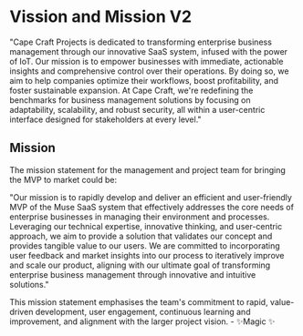 # Vission and Mission V2

"Cape Craft Projects is dedicated to transforming enterprise business management through our innovative SaaS system, infused with the power of IoT. Our mission is to empower businesses with immediate, actionable insights and comprehensive control over their operations. By doing so, we aim to help companies optimize their workflows, boost profitability, and foster sustainable expansion. At Cape Craft, we're redefining the benchmarks for business management solutions by focusing on adaptability, scalability, and robust security, all within a user-centric interface designed for stakeholders at every level."

## Mission

The mission statement for the management and project team for bringing the MVP to market could be:

"Our mission is to rapidly develop and deliver an efficient and user-friendly MVP of the Muse SaaS system that effectively addresses the core needs of enterprise businesses in managing their environment and processes. Leveraging our technical expertise, innovative thinking, and user-centric approach, we aim to provide a solution that validates our concept and provides tangible value to our users. We are committed to incorporating user feedback and market insights into our process to iteratively improve and scale our product, aligning with our ultimate goal of transforming enterprise business management through innovative and intuitive solutions."

This mission statement emphasises the team's commitment to rapid, value-driven development, user engagement, continuous learning and improvement, and alignment with the larger project vision.
    - ✨Magic ✨
